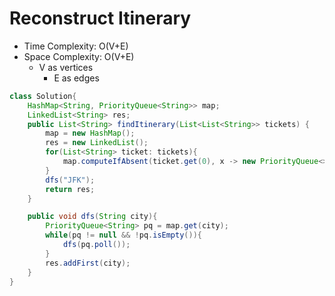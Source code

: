 # Reconstruct Itinerary

- Time Complexity: O(V+E)
- Space Complexity: O(V+E)
  - V as vertices
    - E as edges

```java
class Solution{
    HashMap<String, PriorityQueue<String>> map;
    LinkedList<String> res;
    public List<String> findItinerary(List<List<String>> tickets) {
        map = new HashMap();
        res = new LinkedList();
        for(List<String> ticket: tickets){
            map.computeIfAbsent(ticket.get(0), x -> new PriorityQueue<>()).add(ticket.get(1));
        }
        dfs("JFK");
        return res;
    }

    public void dfs(String city){
        PriorityQueue<String> pq = map.get(city);
        while(pq != null && !pq.isEmpty()){
            dfs(pq.poll());
        }
        res.addFirst(city);
    }
}
```
